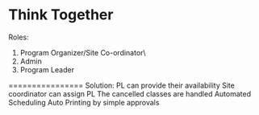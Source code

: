 Think Together
================
Roles:
1. Program Organizer/Site Co-ordinator\
2. Admin
3. Program Leader

================
Solution:
PL can provide their availability
Site coordinator can assign PL
The cancelled classes are handled
Automated Scheduling
Auto Printing by simple approvals